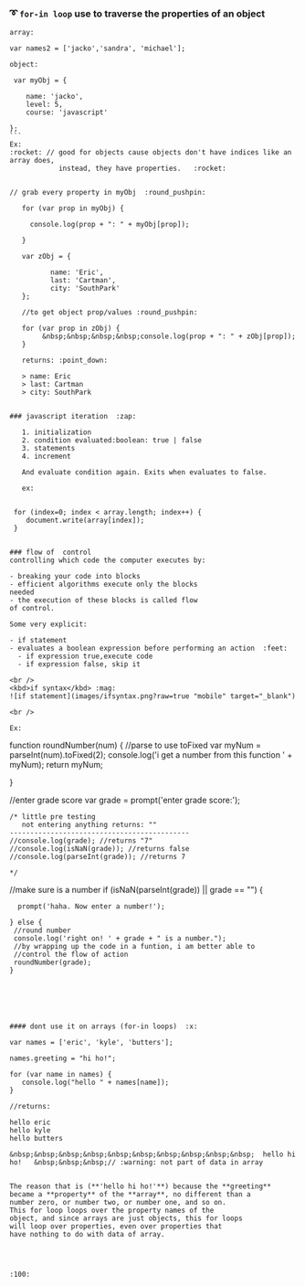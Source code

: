 ### :curly_loop: `for-in loop` use to traverse the properties of an object

````
array:
 
var names2 = ['jacko','sandra', 'michael'];
````
````
object:
 
 var myObj = {

    name: 'jacko',
    level: 5,
    course: 'javascript'

};
```
Ex:        
:rocket: // good for objects cause objects don't have indices like an array does,
            instead, they have properties.   :rocket:


// grab every property in myObj  :round_pushpin:
   
   for (var prop in myObj) {
    
     console.log(prop + ": " + myObj[prop]);
    
   }
   
   var zObj = {      
       
          name: 'Eric',        
          last: 'Cartman',      
          city: 'SouthPark'      
   };     
   
   //to get object prop/values :round_pushpin:
   
   for (var prop in zObj) {         
        &nbsp;&nbsp;&nbsp;&nbsp;console.log(prop + ": " + zObj[prop]);     
   }
   
   returns: :point_down:  
   
   > name: Eric   
   > last: Cartman   
   > city: SouthPark  
   
   
### javascript iteration  :zap:
 
   1. initialization
   2. condition evaluated:boolean: true | false
   3. statements
   4. increment
   
   And evaluate condition again. Exits when evaluates to false.
   
   ex:
   
   ````
     for (index=0; index < array.length; index++) {
        document.write(array[index]);
     }
   ````
   
 ### flow of  control
controlling which code the computer executes by:

- breaking your code into blocks
- efficient algorithms execute only the blocks
  needed
- the execution of these blocks is called flow
  of control.
 
 Some very explicit:
 
 - if statement
   - evaluates a boolean expression before performing an action  :feet:
     - if expression true,execute code
     - if expression false, skip it
      
 <br />
  <kbd>if syntax</kbd> :mag:
  ![if statement](images/ifsyntax.png?raw=true "mobile" target="_blank")
  
  <br />

Ex:
````



   function roundNumber(num) {
     //parse to use toFixed
     var myNum = parseInt(num).toFixed(2);
     console.log('i get a number from this function ' + myNum);
     return myNum;



   }


//enter grade score
   var grade = prompt('enter grade score:');


    /* little pre testing
       not entering anything returns: ""
    --------------------------------------------  
    //console.log(grade); //returns "7"
    //console.log(isNaN(grade)); //returns false
    //console.log(parseInt(grade)); //returns 7

    */

  //make sure is a number
    if (isNaN(parseInt(grade)) || grade == "") {

      prompt('haha. Now enter a number!');

    } else {
     //round number 
     console.log('right on! ' + grade + " is a number.");
     //by wrapping up the code in a funtion, i am better able to
     //control the flow of action
     roundNumber(grade); 
    }



```
   
   
   
   
   
#### dont use it on arrays (for-in loops)  :x:

````
    var names = ['eric', 'kyle', 'butters'];
  
    names.greeting = "hi ho!";
  
    for (var name in names) {
       console.log("hello " + names[name]);
    }
    
    //returns:
    
    hello eric
    hello kyle
    hello butters
```  
&nbsp;&nbsp;&nbsp;&nbsp;&nbsp;&nbsp;&nbsp;&nbsp;&nbsp;&nbsp;  hello hi ho!   &nbsp;&nbsp;&nbsp;// :warning: not part of data in array
    

The reason that is (**'hello hi ho!'**) because the **greeting**
became a **property** of the **array**, no different than a
number zero, or number two, or number one, and so on.
This for loop loops over the property names of the 
object, and since arrays are just objects, this for loops
will loop over properties, even over properties that
have nothing to do with data of array.




:100:
